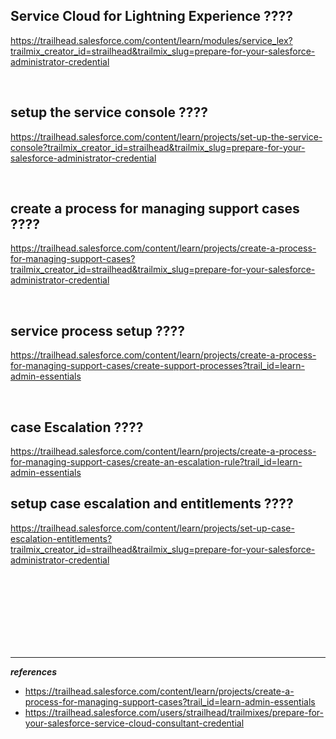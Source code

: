 ## Service Cloud for Lightning Experience ????
https://trailhead.salesforce.com/content/learn/modules/service_lex?trailmix_creator_id=strailhead&trailmix_slug=prepare-for-your-salesforce-administrator-credential 


<br/>

## setup the service console ????
https://trailhead.salesforce.com/content/learn/projects/set-up-the-service-console?trailmix_creator_id=strailhead&trailmix_slug=prepare-for-your-salesforce-administrator-credential

<br/>

## create a process for managing support cases ????
https://trailhead.salesforce.com/content/learn/projects/create-a-process-for-managing-support-cases?trailmix_creator_id=strailhead&trailmix_slug=prepare-for-your-salesforce-administrator-credential

<br/>

## service process setup ????
https://trailhead.salesforce.com/content/learn/projects/create-a-process-for-managing-support-cases/create-support-processes?trail_id=learn-admin-essentials


<br/>


## case Escalation ????
https://trailhead.salesforce.com/content/learn/projects/create-a-process-for-managing-support-cases/create-an-escalation-rule?trail_id=learn-admin-essentials

## setup case escalation and entitlements ????
https://trailhead.salesforce.com/content/learn/projects/set-up-case-escalation-entitlements?trailmix_creator_id=strailhead&trailmix_slug=prepare-for-your-salesforce-administrator-credential













<br/>

<br/>

<br/>

<br/>

<br/>

<br/>

<br/>


---
***references***

  - https://trailhead.salesforce.com/content/learn/projects/create-a-process-for-managing-support-cases?trail_id=learn-admin-essentials
  - https://trailhead.salesforce.com/users/strailhead/trailmixes/prepare-for-your-salesforce-service-cloud-consultant-credential


